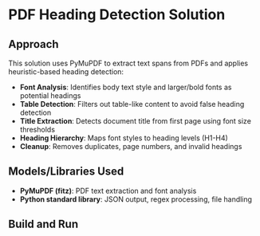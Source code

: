 # PDF Heading Detection Solution

## Approach
This solution uses PyMuPDF to extract text spans from PDFs and applies heuristic-based heading detection:

- **Font Analysis**: Identifies body text style and larger/bold fonts as potential headings
- **Table Detection**: Filters out table-like content to avoid false heading detection
- **Title Extraction**: Detects document title from first page using font size thresholds
- **Heading Hierarchy**: Maps font styles to heading levels (H1-H4)
- **Cleanup**: Removes duplicates, page numbers, and invalid headings

## Models/Libraries Used
- **PyMuPDF (fitz)**: PDF text extraction and font analysis
- **Python standard library**: JSON output, regex processing, file handling

## Build and Run
